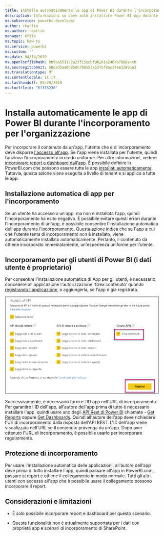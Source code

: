```yaml
---
title: Installa automaticamente le app di Power BI durante l'incorporamento per l'organizzazione
description: Informazioni su come auto installare Power BI App durante l'incorporamento per l'organizzazione.
ms.subservice: powerbi-developer
author: rkarlin
ms.author: rkarlin
manager: kfile
ms.topic: how-to
ms.service: powerbi
ms.custom: ''
ms.date: 04/16/2019
ms.openlocfilehash: bb9ba5531c2a23f15ccbf98261e246ab7080aecb
ms.sourcegitcommit: 60dad5aa0d85db790553e537bf8ac34ee3289ba3
ms.translationtype: MT
ms.contentlocale: it-IT
ms.lasthandoff: 05/29/2019
ms.locfileid: "61376230"
---
```

# <a name="auto-install-power-bi-apps-when-embedding-for-your-organization"></a>Installa automaticamente le app di Power BI durante l'incorporamento per l'organizzazione

Per incorporare il contenuto da un'app, l'utente che è di incorporamento deve disporre [l'accesso all'app](../service-create-distribute-apps.md). Se l'app viene installata per l'utente, quindi funziona l'incorporamento in modo uniforme. Per altre informazioni, vedere [incorporare report o dashboard dall'app](embed-from-apps.md). È possibile definire in PowerBI.com che possono essere tutte le app [installati automaticamente](https://powerbi.microsoft.com/blog/automatically-install-apps/). Tuttavia, questa azione viene eseguita a livello di tenant e si applica a tutte le app.

## <a name="auto-install-app-on-embedding"></a>Installazione automatica di app per l'incorporamento

Se un utente ha accesso a un'app, ma non è installata l'app, quindi l'incorporamento ha esito negativo. È possibile evitare questi errori durante l'incorporamento di un'app, è possibile consentire l'installazione automatica dell'app durante l'incorporamento. Questa azione indica che se l'app a cui che l'utente tenta di incorporamento non è installato, viene automaticamente installato automaticamente. Pertanto, il contenuto da ottiene incorporato immediatamente, un'esperienza uniforme per l'utente.

## <a name="embed-for-power-bi-users-user-owns-data"></a>Incorporamento per gli utenti di Power BI (i dati utente è proprietario)

Per consentire l'installazione automatica di App per gli utenti, è necessario concedere all'applicazione l'autorizzazione 'Crea contenuto' quando [registrando l'applicazione](register-app.md#register-with-the-power-bi-application-registration-tool), o aggiungerla, se l'app è già registrata.

![Registra app crea un contenuto](media/embed-auto-install-app/register-app-create-content.png)

Successivamente, è necessario fornire l'ID app nell'URL di incorporamento. Per garantire l'ID dell'app, all'autore dell'app prima di tutto è necessario installare l'app, quindi usare uno degli [API Rest di Power BI](https://docs.microsoft.com/rest/api/power-bi/) chiamate - [Get Reports](https://docs.microsoft.com/rest/api/power-bi/reports/getreports) oppure [Get Dashboards](https://docs.microsoft.com/rest/api/power-bi/dashboards/getdashboards). Quindi all'autore dell'app deve richiedere l'Url di incorporamento dalla risposta dell'API REST. L'ID dell'app viene visualizzata nell'URL se il contenuto provenga da un'app.  Dopo aver ottenuto l'URL di incorporamento, è possibile usarlo per incorporare regolarmente.

## <a name="secure-embed"></a>Protezione di incorporamento

Per usare l'installazione automatica delle applicazioni, all'autore dell'app deve prima di tutto installare l'app, quindi passare all'app in PowerBI.com, passare al report e ottiene il collegamento in modo normale. Tutti gli altri utenti con accesso all'app che è possibile usare il collegamento possono incorporare il report.

## <a name="considerations-and-limitations"></a>Considerazioni e limitazioni

* È solo possibile incorporare report e dashboard per questo scenario.

* Questa funzionalità non è attualmente supportata per i dati con proprietà app e scenari di incorporamento di SharePoint.